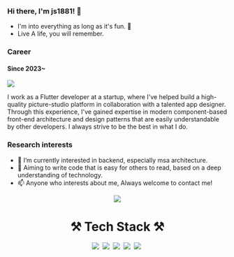 ### Hi there, I'm js1881! 👋

* I'm into everything as long as it's fun. 🤔
* Live A life, you will remember.

### Career

#### Since 2023~

<img src="https://img.shields.io/badge/Flutter-02569B?style=flat-square&logo=Flutter&logoColor=white"/></a> 


I work as a Flutter developer at a startup, where I've helped build a high-quality picture-studio platform in collaboration with a talented app designer. Through this experience, I've gained expertise in modern component-based front-end architecture and design patterns that are easily understandable by other developers. I always strive to be the best in what I do.

  
### Research interests
* 🔭 I’m currently interested in backend, especially msa architecture.
* 👋 Aiming to write code that is easy for others to read, based on a deep understanding of technology.
* 📫 Anyone who interests about me, Always welcome to contact me!


<div align="center">
  <a href="https://github.com/js1881-prog">
    <img src="https://capsule-render.vercel.app/api?type=waving&color=white&height=230&section=header&text=💻%20js1881-prog&fontColor=FFFFFF">
  </a>

  <div>
    <h1>⚒️ Tech Stack ⚒️</h1>
  <img src="https://img.shields.io/badge/Java-007396?style=flat-square&logo=Java&logoColor=white"/></a>&nbsp 
  <img src="https://img.shields.io/badge/SpringBoot-6DB33F?style=flat-square&logo=Spring&logoColor=white"/></a>&nbsp
  <img src="https://img.shields.io/badge/Dart-0175C2?style=flat-square&logo=Dart&logoColor=white"/></a>&nbsp
  <img src="https://img.shields.io/badge/Flutter-02569B?style=flat-square&logo=Flutter&logoColor=white"/></a>&nbsp
  <img src="https://img.shields.io/badge/Python-3766AB?style=flat-square&logo=Python&logoColor=white"/></a>&nbsp
  </div>
  <br/>
  <div align="center">
  </div>


